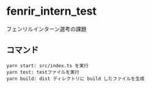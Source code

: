 # fenrir_intern_test

フェンリルインターン選考の課題

## コマンド

```
yarn start: src/index.ts を実行
yarn test: testファイルを実行
yarn build: dist ディレクトリに build したファイルを生成
```
